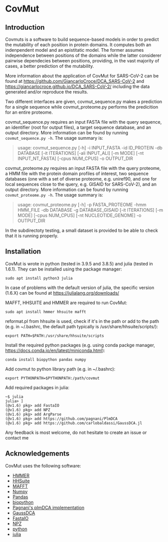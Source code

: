 # CovMut

## Introduction
Covmuts is a software to build sequence-based models in order to predict the mutability of each position in protein domains. It computes both an indenpendent model and an epistitatic model. The former assumes independence between positions of the domains while the latter considerer pairwise dependecies between positions, providing, in the vast majority of cases, a better prediction of the mutability.

More information about the application of CovMut for SARS-CoV-2 can be found at https://github.com/GiancarloCroce/DCA_SARS-CoV-2 and https://giancarlocroce.github.io/DCA_SARS-CoV-2/ including the data generated and/or reproduce the results.

Two different interfaces are given, covmut_sequence.py makes a prediction for a single sequence while covmut_proteome.py performs the predicition for an entire proteome.

covmut_sequence.py requires an input FASTA file with the query sequence, an identifier (root for output files), a target sequence database, and an output directory. More information can be found by running `covmut_sequence.py -h`. The usage summary is:
> usage: covmut_sequence.py [-h] -i INPUT_FASTA -id ID_PROTEIN -db DATABASE [-it ITERATIONS] [-ali INPUT_ALI] [-m MODE] [-nt INPUT_NT_FASTA] [-cpus NUM_CPUS] -o OUTPUT_DIR

covmut_proteome.py requires an input FASTA file with the query proteome, a HMM file with the protein domain profiles of interest, two sequence databases (one with a set of diverse proteome, e.g. uniref90, and one for local sequences close to the query, e.g. GISAID for SARS-CoV-2), and an output directory. More information can be found by running `covmut_proteome.py -h`. The usage summary is:
> usage: covmut_proteome.py [-h] -p FASTA_PROTEOME -hmm HMM_FILE -db DATABASE -g DATABASE_GISAID [-it ITERATIONS] [-m MODE] [-cpus NUM_CPUS] [-nt NUCLEOTIDE_GENOME] -o OUTPUT_DIR

In the subdirectoty testing, a small dataset is provided to be able to check that it is running properly.


## Installation
CovMut is wrote in python (tested in 3.9.5 and 3.8.5) and julia (tested in 1.6.1). They can be installed using the package manager:
```
sudo apt install python3 julia
```
In case of problems with the default version of julia, the specific version (1.6.X) can be found at https://julialang.org/downloads/

MAFFT, HHSUITE and HMMER are required to run CovMut:
```
sudo apt install hmmer hhsuite mafft
```

reformat.pl from hhsuite is used, check if it's in the path or add to the path (e.g. in ~/.bashrc, the default path typically is /usr/share/hhsuite/scripts/):
```
export PATH=$PATH:/usr/share/hhsuite/scripts
```

Install the required python packages (e.g. using conda packge manager, https://docs.conda.io/en/latest/miniconda.html):
```
conda install biopython pandas numpy
```

Add covmut to python library path (e.g. in ~/.bashrc):
```
export PYTHONPATH=$PYTHONPATH:/path/covmut
```

Add required packages in julia:
```
~$ julia
julia> ]
(@v1.6) pkg> add FastaIO
(@v1.6) pkg> add NPZ
(@v1.6) pkg> add ArgParse
(@v1.6) pkg> add https://github.com/pagnani/PlmDCA
(@v1.6) pkg> add https://github.com/carlobaldassi/GaussDCA.jl
```

Any feedback is most welcome, do not hesitate to create an issue or contact me

## Acknowledgements

CovMut uses the following software:
* [HMMER](http://hmmer.org/)
* [HHSuite](https://github.com/soedinglab/hh-suite)
* [MAFFT](https://mafft.cbrc.jp/alignment/software/)
* [Numpy](https://numpy.org/)
* [Pandas](https://pandas.pydata.org/)
* [biopython](https://biopython.org/)
* [Pagnani's plmDCA implementation](https://github.com/pagnani/PlmDCA)
* [GaussDCA](https://github.com/carlobaldassi/GaussDCA.jl)
* [FastaIO](https://github.com/carlobaldassi/FastaIO.jl)
* [NPZ](https://github.com/fhs/NPZ.jl)
* [python](https://www.python.org/)
* [julia](https://julialang.org/)





